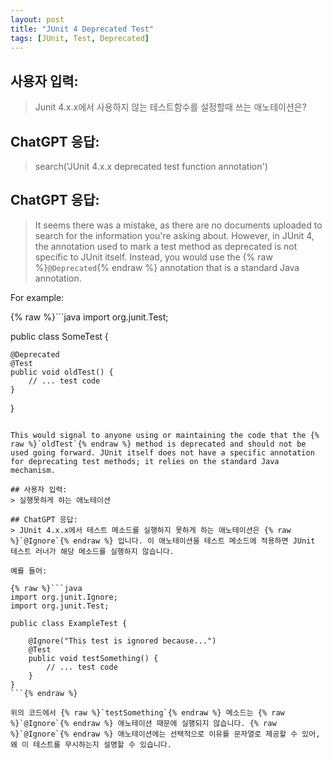 ```yaml
---
layout: post
title: "JUnit 4 Deprecated Test"
tags: [JUnit, Test, Deprecated]
---
```


## 사용자 입력:
> Junit 4.x.x에서 사용하지 않는 테스트함수를 설정할때 쓰는 애노테이션은?

## ChatGPT 응답:
> search('JUnit 4.x.x deprecated test function annotation')

## ChatGPT 응답:
> It seems there was a mistake, as there are no documents uploaded to search for the information you're asking about. However, in JUnit 4, the annotation used to mark a test method as deprecated is not specific to JUnit itself. Instead, you would use the {% raw %}`@Deprecated`{% endraw %} annotation that is a standard Java annotation.

For example:

{% raw %}```java
import org.junit.Test;

public class SomeTest {

    @Deprecated
    @Test
    public void oldTest() {
        // ... test code
    }
}
```{% endraw %}

This would signal to anyone using or maintaining the code that the {% raw %}`oldTest`{% endraw %} method is deprecated and should not be used going forward. JUnit itself does not have a specific annotation for deprecating test methods; it relies on the standard Java mechanism.

## 사용자 입력:
> 실행못하게 하는 애노테이션

## ChatGPT 응답:
> JUnit 4.x.x에서 테스트 메소드를 실행하지 못하게 하는 애노테이션은 {% raw %}`@Ignore`{% endraw %} 입니다. 이 애노테이션을 테스트 메소드에 적용하면 JUnit 테스트 러너가 해당 메소드를 실행하지 않습니다.

예를 들어:

{% raw %}```java
import org.junit.Ignore;
import org.junit.Test;

public class ExampleTest {

    @Ignore("This test is ignored because...")
    @Test
    public void testSomething() {
        // ... test code
    }
}
```{% endraw %}

위의 코드에서 {% raw %}`testSomething`{% endraw %} 메소드는 {% raw %}`@Ignore`{% endraw %} 애노테이션 때문에 실행되지 않습니다. {% raw %}`@Ignore`{% endraw %} 애노테이션에는 선택적으로 이유를 문자열로 제공할 수 있어, 왜 이 테스트를 무시하는지 설명할 수 있습니다.

